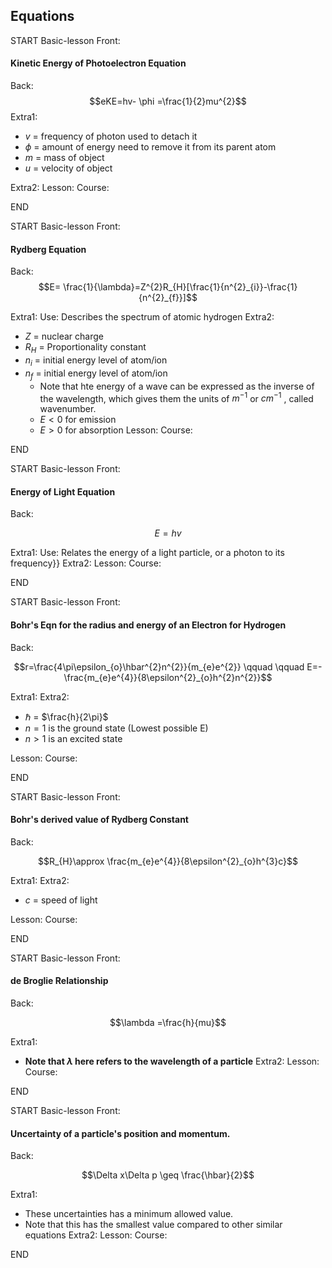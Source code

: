 ## Equations

START
Basic-lesson
Front: 
#### Kinetic Energy of Photoelectron Equation




Back: $$eKE=hv- \phi =\frac{1}{2}mu^{2}$$
Extra1:
* $v$ = frequency of photon used to detach it
* $\phi$ = amount of energy need to remove it from its parent atom
* $m$ = mass of object
* $u$ = velocity of object


Extra2:
Lesson:
Course:
<!--ID: 1658457447792-->
END

START
Basic-lesson
Front:
#### Rydberg Equation
Back:
$$E= \frac{1}{\lambda}=Z^{2}R_{H}[\frac{1}{n^{2}_{i}}-\frac{1}{n^{2}_{f}}]$$

Extra1: Use: Describes the spectrum of atomic hydrogen
Extra2: 
* $Z$ = nuclear charge
* $R_H$ = Proportionality constant
* $n_i$ = initial energy level of atom/ion
* $n_f$ = initial energy level of atom/ion
	* Note that hte energy of a wave can be expressed as the inverse of the wavelength, which gives them the units of $m^{-1}$ or $cm^{-1}$ , called wavenumber.
	* $E < 0 \textrm{ for emission}$ 
	* $E > 0 \textrm{ for absorption}$ 
Lesson: 
Course: 
<!--ID: 1658457447798-->
END


START
Basic-lesson
Front:
#### Energy of Light Equation 




Back:

$$E=hv$$

Extra1: Use: Relates the energy of a light particle, or a photon to its frequency}}
Extra2: 
Lesson: 
Course: 
<!--ID: 1658457447804-->
END

START
Basic-lesson
Front:
#### Bohr's Eqn for the radius and energy of an Electron for Hydrogen



Back:


$$r=\frac{4\pi\epsilon_{o}\hbar^{2}n^{2}}{m_{e}e^{2}} \qquad \qquad E=-\frac{m_{e}e^{4}}{8\epsilon^{2}_{o}h^{2}n^{2}}$$

Extra1: 
Extra2: 
* $\hbar$ = $\frac{h}{2\pi}$ 
* $n=1$ is the ground state (Lowest possible E)
* $n > 1$ is an excited state

Lesson: 
Course: 
<!--ID: 1658457447809-->
END


START
Basic-lesson
Front:
#### Bohr's derived value of Rydberg Constant


Back:


$$R_{H}\approx \frac{m_{e}e^{4}}{8\epsilon^{2}_{o}h^{3}c}$$

Extra1: 
Extra2: 
* $c$ = speed of light

Lesson: 
Course: 
<!--ID: 1658457447815-->
END


START
Basic-lesson
Front:
#### de Broglie Relationship


Back:

$$\lambda =\frac{h}{mu}$$


Extra1: 
* **Note that $\lambda$ here refers to the wavelength of a particle**
Extra2: 
Lesson: 
Course: 
<!--ID: 1658457447820-->
END

START
Basic-lesson
Front:
#### Uncertainty of a particle's position and momentum.

Back:

$$\Delta x\Delta p \geq \frac{\hbar}{2}$$

Extra1: 
* These uncertainties has a minimum allowed value.
* Note that this has the smallest value compared to other similar equations
Extra2: 
Lesson: 
Course: 
<!--ID: 1658457447825-->
END






